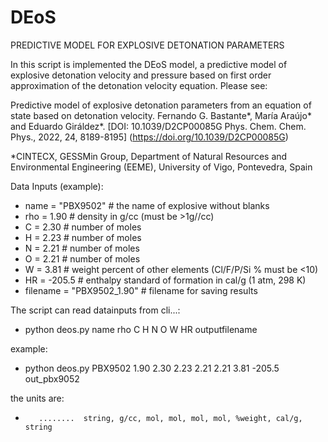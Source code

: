 # DEoS
PREDICTIVE MODEL FOR EXPLOSIVE DETONATION PARAMETERS

In this script is implemented the DEoS model, a predictive model of explosive
detonation velocity and pressure based on first order
approximation of the detonation velocity equation. Please see:
    
Predictive model of explosive detonation parameters from an equation of state
based on detonation velocity. Fernando G. Bastante*, María Araújo* and Eduardo
Giráldez*. [DOI: 10.1039/D2CP00085G Phys. Chem. Chem. Phys., 2022, 24, 8189-8195]
(https://doi.org/10.1039/D2CP00085G)

*CINTECX, GESSMin Group, Department of Natural Resources
and Environmental Engineering (EEME), University of Vigo, Pontevedra, Spain

Data Inputs (example):
-    name = "PBX9502" # the name of explosive without blanks
-    rho = 1.90  # density in g/cc (must be >1g//cc)
-    C = 2.30    # number of moles
-    H = 2.23    # number of moles
-    N = 2.21    # number of moles
-    O = 2.21    # number of moles 
-    W = 3.81    # weight percent of other elements (Cl/F/P/Si % must be <10)
-    HR = -205.5 # enthalpy standard of formation in cal/g (1 atm, 298 K)
-    filename = "PBX9502_1.90" # filename for saving results

The script can read datainputs from cli...:
 -   python deos.py name rho C H N O W HR outputfilename

example:
 -   python deos.py PBX9502 1.90 2.30 2.23 2.21 2.21 3.81 -205.5 out_pbx9052 

the units are:
-        ........  string, g/cc, mol, mol, mol, mol, %weight, cal/g, string
